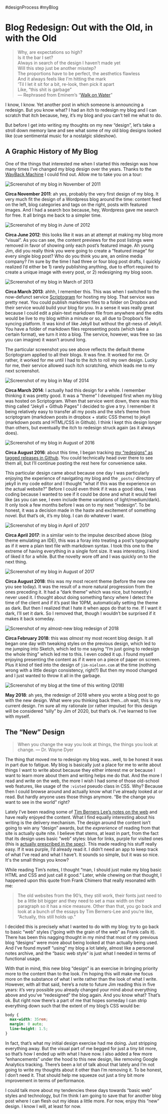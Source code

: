 #designProcess #myBlog

# Blog Redesign: Out with the Old, in with the Old

> Why, are expectations so high?  
> Is it the bar I set?  
> Always in search of the design I haven’t made yet  
> Will this step just be another misstep?  
> The proportions have to be perfect, the aesthetics flawless  
> And it always feels like I'm hitting the mark  
> ‘Til I let it sit for a bit, re-look, then pick it apart  
> Like, “this shit is garbage”  
> — Rephrased from Eminem’s “[Walk on Water](https://www.youtube.com/watch?v=ryr75N0nki0)”

I know, I know. Yet another post in which someone is announcing a redesign. But you know what? I had an itch to redesign my blog and I can scratch that itch because, hey, it’s my blog and you can’t tell me what to do.

But before I get into writing my thoughts on my new “design”, let’s take a stroll down memory lane and see what some of my old blog designs looked like (cue sentimental music for a nostalgic slideshow).

## A Graphic History of My Blog

One of the things that interested me when I started this redesign was how many times I’ve changed my blog design over the years. Thanks to the [WayBack Machine](http://archive.org/web/) I could find out. Allow me to take you on a tour:

![Screenshot of my blog in November of 2011](https://cdn.jim-nielsen.com/blog/2018/blog-history-snapshot-2011-11-04.png "Circa November 2011")

**Circa November 2011**: ah yes, probably the very first design of my blog. It very much fit the design of a Wordpress blog around the time: content feed on the left, blog categories and tags on the right, posts with featured images. And I had a search box because, hey, Wordpress gave me search for free. It all brings me back to a simpler time.

![Screenshot of my blog in June of 2012](https://cdn.jim-nielsen.com/blog/2018/blog-history-snapshot-2012-06-14.png "Circa June 2012")

**Circa June 2012**: this looks like it was an at attempt at making my blog more “visual”. As you can see, the content previews for the post listings were removed in favor of showing only each post’s featured image. Ah young Jim, did you really think you were going to create a “featured image” for every single blog post? Who do you think you are, an online media company? I’m sure by the time I had three or four blog post drafts, I quickly realized I’d either be 1) rarely publishing anything, due to effort required to create a unique image with every post, or 2) redesigning my blog soon.

![Screenshot of my blog in March of 2013](https://cdn.jim-nielsen.com/blog/2018/blog-history-snapshot-2013-03-02.png "Circa March 2013")

**Circa March 2013**: ahhh, I remember this. This was when I switched to the now-defunct service [Scriptogram](http://scriptogr.am/) for hosting my blog. That service was pretty neat. You could publish markdown files to a folder on Dropbox and their service would build your blog for you. In a sense it was really great because I could edit a plain-text markdown file from anywhere and the edits would be live to my blog within a minute or so, all due to Dropbox’s file syncing platform. It was kind of like Jekyll but without the git-ness of Jekyll. You have a folder of markdown files representing posts (which take a certain format), we turn it into a blog. The service, however, was free so (as you can imagine) it wasn’t around long.

The particular screenshot you see above reflects the default theme Scriptogram applied to all their blogs. It was fine. It worked for me. Or rather, it worked for me until I had to the itch to roll my own design. Lucky for me, their service allowed such itch scratching, which leads me to my next screenshot.

![Screenshot of my blog in May of 2014](https://cdn.jim-nielsen.com/blog/2018/blog-history-snapshot-2014-05-13.png "Circa March 2014")

**Circa March 2014**: I actually had this design for a while. I remember thinking it was pretty good. It was a “theme” I developed first when my blog was hosted on Scriptogram. When that service went down, there was this thing called “Jekyll + Github Pages” I decided to give a try. I remember it being relatively easy to transfer all my posts and the site’s theme from scriptogram (markdown posts in dropbox + static CSS theme) to jekyll (markdown posts and HTML/CSS in Github). I think I kept this design longer than others, but eventually the itch to redesign struck again (as it always does).

![Screenshot of my blog in August of 2016](https://cdn.jim-nielsen.com/blog/2018/blog-history-snapshot-2016-08-26.gif "Circa Augst 2016")

**Circa August 2016**: about this time, I began tracking [my “redesigns” as tagged releases in Github](https://github.com/jimniels/blog/releases). You could technically head over there to see them all, but I’ll continue posting the rest here for convenience sake.

This particular design came about because one day I was particularly enjoying the experience of navigating my blog and the `_posts/` directory of jekyll in my code editor and I thought “what if this was the experience on the actual website?” Before I could even think if it was a good idea, I was coding because I wanted to see if it could be done and what it would feel like (as you can see, I even include theme variations of light/medium/dark). It only took a few months before I was on to my next “redesign”. To be honest, it was a decision made in the haste and excitement of something novel. But that’s ok, it’s my blog. I can do whatever I want.

![Screenshot of my blog in April of 2017](https://cdn.jim-nielsen.com/blog/2018/blog-history-snapshot-2017-04-06.png "Circa April 2017")

**Circa April 2017**: in a similar vein to the impulse described above (blog theme emulating an IDE), this was a foray into treating a post’s typography as if it were a plain text file with markdown syntax. I took this one to the extreme of having everything in a single font size. It was interesting. I kind of liked it for a while. But the novelty wore off and I was quickly on to the next thing.

![Screenshot of my blog in August of 2017](https://cdn.jim-nielsen.com/blog/2018/blog-history-snapshot-2017-08-18.png "Circa August 2017")

**Circa August 2018**: this was my most recent theme (before the new one you see today). It was the result of a more natural progression from the ones preceding it. It had a “dark theme” which was nice, but honestly I never used it. I thought about doing something fancy where I detect the time of the client and if it’s past like 10PM, automatically setting the theme as dark. But then I realized that I hate it when apps do that to me. If I want it dark, I’ll set it dark. So I removed that, though I wouldn’t be surprised if it makes it back someday.

![Screenshot of my almost-new blog redesign of 2018](https://cdn.jim-nielsen.com/blog/2018/blog-history-snapshot-present-almost-2018.png "Circa February 2018")

**Circa February 2018**: this was _almost_ my most recent blog design. It all began one day with tweaking styles on the previous design, which led to me jumping into Sketch, which led to me saying “I’m just going to redesign the whole thing” which led me to this. I even coded it up. I found myself enjoying presenting the content as if it were on a piece of paper on screen. Plus it kind of tied into the design of `jim-nielsen.com` at the time (nothing wrong with a little design consistency, right?) But then my mood changed and I just wanted to throw it all in the garbage.

![Screenshot of my blog at the time of this writing (2018)](https://cdn.jim-nielsen.com/blog/2018/blog-history-snapshot-present-2018.png "May 2018")

**May 2018**: ah yes, the redesign of 2018 where you wrote a blog post to go with the new design. What were you thinking back then...oh wait, this is my current design. I’m sure all my rationale (or rather impulse) for this design will be considered “silly” by Jim of 2020, but that’s ok. I’ve learned to live with myself.

## The “New” Design

> When you change the way you look at things, the things you look at change. — Dr. Wayne Dyer

The thing that moved me to redesign my blog was...well, to be honest it was in part due to fatigue. My blog is basically just a place for me to write about things I want to write about because they either interest me or because I want to learn more about them and writing helps me do that. And the more I read and write on the web, the more I wish I had some of those old-school web features, like usage of the `:visted` pseudo class in CSS. Why? Because then I could browse around and actually know what I’ve already looked at or read. But hardly anyone uses those things anymore. “Be the change you want to see in the world” right?

Lately I’ve been reading some of [Tim Berners Lee’s notes on the web](https://www.w3.org/DesignIssues/) and have really enjoyed the content. What I find equally interesting about his writing is the delivery mechanism. The design around the content isn’t going to win any “design” awards, but the _exprerience_ of reading from that site is actually quite nite. I believe that stems, at least in part, from the fact that its design uses basic ”web” styles: blue for links, purple for visited ones (this is [actually prescribed in the spec](https://stackoverflow.com/a/4774037/1339693)). This made reading his stuff really easy. If it was purple, I’d already read it. I didn’t need an app to keep track of what I’ve read and what I have’t. It sounds so simple, but it was so nice. It's the small things you know?

While reading Tim’s notes, I thought “man, I should just make my blog basic HTML and CSS and just call it good.” Later, while chewing on that thought, I happened upon this quote from Frank Chimero that really resonated with me:

> The old websites from the 90’s, they still work, their fonts just need to be a little bit bigger and they need to set a max width on their paragraph so it has a nice measure. Other than that, you go back and look at a bunch of the essays by Tim Berners-Lee and you’re like, “Actually, this still holds up.”

I decided this is precisely what I wanted to do with my blog: try to go back to basic “web” styles (“going with the grain of the web” as Frank calls it). There has been this nagging thought in my mind that most of my previous blog “designs” were more about being looked at than actually being used. And I’ve found myself “using” my blog a lot lately, almost like a personal notes archive, and the “basic web style” is just what I needed in terms of functional usage.

With that in mind, this new blog “design” is an exercise in bringing priority more to the content than to the look. I’m hoping this will make me focus more on the substance of what I write rather than the look of what I write. However, with all that said, here’s a note to future Jim reading this in five years: it’s very possible you already changed your mind about everything above and you’ve “redesigned” the blog again. And you know what? That’s ok. But right now there’s a part of me that hopes someday I can strip everything down such that the extent of my blog’s CSS would be:

```css
body {
  max-width: 35rem;
  margin: 0 auto;
  line-height: 1.5;
}
```

In fact, that’s what my initial design exercise had me doing. Just stripping everything away. But the visual part of me begged for just a tiny bit more, so that’s how I ended up with what I have now. I also added a few more “enhancements” under the hood to this new design, like removing Google Analytics tracking. There’s been a lot of talk about that lately and I’m not going to write my thoughts about it other than I’m removing it. To be honest, I don’t need it. That should help me squeeze out just a tiny bit more improvement in terms of performance.

I could talk more about my tendencies these days towards “basic web” styles and technology, but I’m think I am going to save that for another blog post where I can flesh out my ideas a little more. For now, enjoy this “new” design. I know I will, at least for now.
